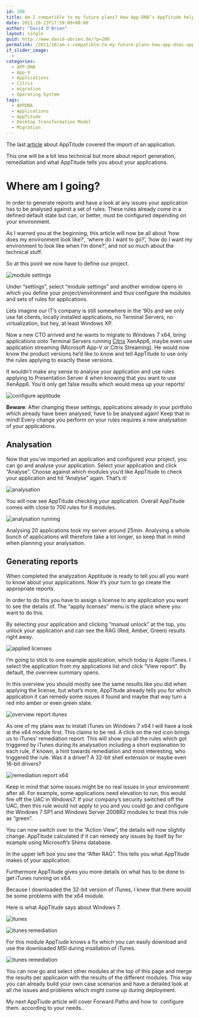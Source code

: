 ```yaml
---
id: 208
title: Am I compatible to my future plans? How App-DNA’s AppTitude helps along the way (part 3) – Reports
date: 2011-10-23T17:59:00+00:00
author: "David O'Brien"
layout: single
guid: http://www.david-obrien.de/?p=208
permalink: /2011/10/am-i-compatible-to-my-future-plans-how-app-dnas-apptitude-helps-along-the-way-part-3-reports/
if_slider_image:
  -
categories:
  - APP-DNA
  - App-V
  - Applications
  - Citrix
  - migration
  - Operating System
tags:
  - APPDNA
  - Applications
  - AppTitude
  - Desktop Transformation Model
  - Migration
---
```

The last [article](/2011/10/am-i-compatible-to-my-future-plans-how-app-dnas-apptitude-helps-along-the-way-part-2/) about AppTitude covered the import of an application.

This one will be a bit less technical but more about report generation, remediation and what AppTitude tells you about your applications.

# Where am I going?

In order to generate reports and have a look at any issues your application has to be analysed against a set of rules. These rules already come in a defined default state but can, or better, must be configured depending on your environment.

As I warned you at the beginning, this article will now be all about ‘how does my environment look like?’, ‘where do I want to go?’, ‘how do I want my environment to look like when I’m done?’, and not so much about the technical stuff.

So at this point we now have to define our project.

![module settings](/media/2012/01/module_settings.jpg "module_settings")

Under “settings”, select “module settings” and another window opens in which you define your project/environment and thus configure the modules and sets of rules for applications.

Lets imagine our IT’s company is still somewhere in the ‘90s and we only use fat clients, locally installed applications, no Terminal Servers, no virtualization, but hey, at least Windows XP.

Now a new CTO arrived and he wants to migrate to Windows 7 x64, bring applications onto Terminal Servers running [Citrix](http://www.citrix.com) XenApp6, maybe even use application streaming (Microsoft App-V or Citrix Streaming). He would now know the product versions he’d like to know and tell AppTitude to use only the rules applying to exactly these versions.

It wouldn’t make any sense to analyse your application and use rules applying to Presentation Server 4 when knowing that you want to use XenApp6. You’d only get false results which would mess up your reports!

![configure apptitude](/media/2012/01/configure_apptitude.jpg "configure_apptitude")

**Beware**: After changing these settings, applications already in your portfolio which already have been analysed, have to be analysed again! Keep that in mind! Every change you perform on your rules requires a new analysation of your applications.

## Analysation

Now that you’ve imported an application and configured your project, you can go and analyse your application. Select your application and click “Analyse”. Choose against which modules you’d like AppTitude to check your application and hit “Analyse” again. That’s it!

![analysation](/media/2012/01/analysation.jpg "analysation")

You will now see AppTitude checking your application. Overall AppTitude comes with close to 700 rules for 6 modules.

![analysation running](/media/2012/01/analysation_running.jpg "analysation_running")

Analysing 20 applications took my server around 25min. Analysing a whole bunch of applications will therefore take a lot longer, so keep that in mind when planning your analysation.

## Generating reports

When completed the analyzation Apptitude is ready to tell you all you want to know about your applications. Now it’s your turn to go create the appropriate reports.

In order to do this you have to assign a license to any application you want to see the details of. The “appliy licenses” menu is the place where you want to do this.

By selecting your application and clicking “manual unlock” at the top, you unlock your application and can see the RAG (Red, Amber, Green) results right away.

![applied licenses](/media/2012/01/applied_licenses.jpg "applied_licenses")

I’m going to stick to one example application, which today is Apple iTunes. I select the application from my applications list and click “View report”. By default, the overview summary opens.

In this overview you should mostly see the same results like you did when applying the license, but what’s more, AppTitude already tells you for which application it can remedy some issues it found and maybe that way turn a red into amber or even green state.

![overview report itunes](/media/2012/01/overview_report_itunes.jpg "overview_report_itunes")

As one of my plans was to install iTunes on Windows 7 x64 I will have a look at the x64 module first. This claims to be red. A click on the red icon brings us to iTunes’ remediation report. This will show you all the rules which got triggered by iTunes during its analysation including a short explanation to each rule, if known, a hint towards remediation and most interesting, who triggered the rule. Was it a driver? A 32-bit shell extension or maybe even 16-bit drivers?

![remediation report x64](/media/2012/01/remediation_report_x64.jpg "remediation_report_x64")

Keep in mind that some issues might be no real issues in your environment after all. For example, some applications need elevation to run, this would fire off the UAC in Wndows7. If your company’s security switched off the UAC, then this rule would not apply to you and you could go and configure the Windows 7 SP1 and Windows Server 2008R2 modules to treat this rule as “green”.

You can now switch over to the “Action View”, the details will now slightly change. AppTitude calculated if it can remedy any issues by itself by for example using Microsoft’s Shims database.

In the upper left box you see the “After RAG”. This tells you what AppTitude makes of your application.

Furthermore AppTitude gives you more details on what has to be done to get iTunes running on x64.

Because I downloaded the 32-bit version of iTunes, I knew that there would be some problems with the x64 module.

Here is what AppTitude says about Windows 7.

![itunes](/media/2012/01/itunes_win7sp1.jpg "itunes_win7sp1")

![itunes remediation](/media/2012/01/itunes_remediation_win7.jpg "itunes_remediation_win7")

For this module AppTiude knows a fix which you can easily download and use the downloaded MSI during insallation of iTunes.

![itunes remediation](/media/2012/01/itunes_remediation_win71.jpg "itunes_remediation_win7")

You can now go and select other modules at the top of this page and merge the results per applicaion with the results of the different modules. This way you can already build your own case scenarios and have a detailed look at all rhe issues and problems which might come up during deployment.

My next AppTiude article will cover Forward Paths and how to  configure them. according to your needs..


